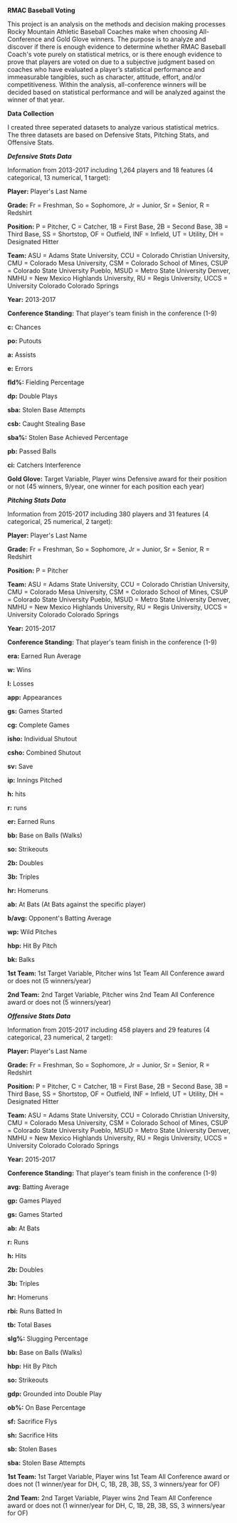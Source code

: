 **RMAC Baseball Voting**

This project is an analysis on the methods and decision making processes Rocky Mountain Athletic Baseball Coaches make when choosing All-Conference and Gold Glove winners.  The purpose is to analyze and discover if there is enough evidence to determine whether RMAC Baseball Coach's vote purely on statistical metrics, or is there enough evidence to prove that players are voted on due to a subjective judgment based on coaches who have evaluated a player’s statistical performance and immeasurable tangibles, such as character, attitude, effort, and/or competitiveness.  Within the analysis, all-conference winners will be decided based on statistical performance and will be analyzed against the winner of that year.

**Data Collection**

I created three seperated datasets to analyze various statistical metrics.  The three datasets are based on Defensive Stats, Pitching Stats, and Offensive Stats.  

**_Defensive Stats Data_**

Information from 2013-2017 including 1,264 players and 18 features (4 categorical, 13 numerical, 1 target):

**Player:** Player's Last Name

**Grade:** Fr = Freshman, So = Sophomore, Jr = Junior, Sr = Senior, R = Redshirt

**Position:** P = Pitcher, C = Catcher, 1B = First Base, 2B = Second Base, 3B = Third Base, SS = Shortstop, OF = Outfield, INF = Infield, UT = Utility, DH = Designated Hitter

**Team:** ASU = Adams State University, CCU = Colorado Christian University, CMU = Colorado Mesa University, CSM = Colorado School of Mines, CSUP = Colorado State University Pueblo, MSUD = Metro State University Denver, NMHU = New Mexico Highlands University, RU = Regis University, UCCS = University Colorado Colorado Springs

**Year:** 2013-2017

**Conference Standing:** That player's team finish in the conference (1-9)

**c:** Chances 

**po:** Putouts 

**a:** Assists 

**e:** Errors 

**fld%:** Fielding Percentage 

**dp:** Double Plays 

**sba:** Stolen Base Attempts 

**csb:** Caught Stealing Base 

**sba%:** Stolen Base Achieved Percentage 

**pb:** Passed Balls 

**ci:** Catchers Interference 

**Gold Glove:** Target Variable, Player wins Defensive award for their position or not (45 winners, 9/year, one winner for each position each year)


**_Pitching Stats Data_**

Information from 2015-2017 including 380 players and 31 features (4 categorical, 25 numerical,  2 target):

**Player:** Player's Last Name

**Grade:** Fr = Freshman, So = Sophomore, Jr = Junior, Sr = Senior, R = Redshirt

**Position:** P = Pitcher

**Team:** ASU = Adams State University, CCU = Colorado Christian University, CMU = Colorado Mesa University, CSM = Colorado School of Mines, CSUP = Colorado State University Pueblo, MSUD = Metro State University Denver, NMHU = New Mexico Highlands University, RU = Regis University, UCCS = University Colorado Colorado Springs

**Year:** 2015-2017

**Conference Standing:** That player's team finish in the conference (1-9)

**era:** Earned Run Average

**w:** Wins

**l:** Losses

**app:** Appearances

**gs:** Games Started

**cg:** Complete Games

**isho:** Individual Shutout

**csho:** Combined Shutout

**sv:** Save

**ip:** Innings Pitched

**h:** hits

**r:** runs

**er:** Earned Runs

**bb:** Base on Balls (Walks)

**so:** Strikeouts

**2b:** Doubles

**3b:** Triples

**hr:** Homeruns

**ab:** At Bats (At Bats against the specific player)

**b/avg:** Opponent's Batting Average

**wp:** Wild Pitches

**hbp:** Hit By Pitch

**bk:** Balks

**1st Team:** 1st Target Variable, Pitcher wins 1st Team All Conference award or does not (5 winners/year)

**2nd Team:** 2nd Target Variable, Pitcher wins 2nd Team All Conference award or does not (5 winners/year)


**_Offensive Stats Data_**

Information from 2015-2017 including 458 players and 29 features (4 categorical, 23 numerical,  2 target):

**Player:** Player's Last Name

**Grade:** Fr = Freshman, So = Sophomore, Jr = Junior, Sr = Senior, R = Redshirt

**Position:** P = Pitcher, C = Catcher, 1B = First Base, 2B = Second Base, 3B = Third Base, SS = Shortstop, OF = Outfield, INF = Infield, UT = Utility, DH = Designated Hitter

**Team:** ASU = Adams State University, CCU = Colorado Christian University, CMU = Colorado Mesa University, CSM = Colorado School of Mines, CSUP = Colorado State University Pueblo, MSUD = Metro State University Denver, NMHU = New Mexico Highlands University, RU = Regis University, UCCS = University Colorado Colorado Springs

**Year:** 2015-2017

**Conference Standing:** That player's team finish in the conference (1-9)

**avg:** Batting Average

**gp:** Games Played

**gs:** Games Started

**ab:** At Bats

**r:** Runs

**h:** Hits

**2b:** Doubles

**3b:** Triples

**hr:** Homeruns

**rbi:** Runs Batted In

**tb:** Total Bases

**slg%:** Slugging Percentage

**bb:** Base on Balls (Walks)

**hbp:** Hit By Pitch

**so:** Strikeouts

**gdp:** Grounded into Double Play 

**ob%:** On Base Percentage

**sf:** Sacrifice Flys

**sh:** Sacrifice Hits

**sb:** Stolen Bases

**sba:** Stolen Base Attempts

**1st Team:** 1st Target Variable, Player wins 1st Team All Conference award or does not (1 winner/year for DH, C, 1B, 2B, 3B, SS, 3 winners/year for OF)

**2nd Team:** 2nd Target Variable, Player wins 2nd Team All Conference award or does not (1 winner/year for DH, C, 1B, 2B, 3B, SS, 3 winners/year for OF)


